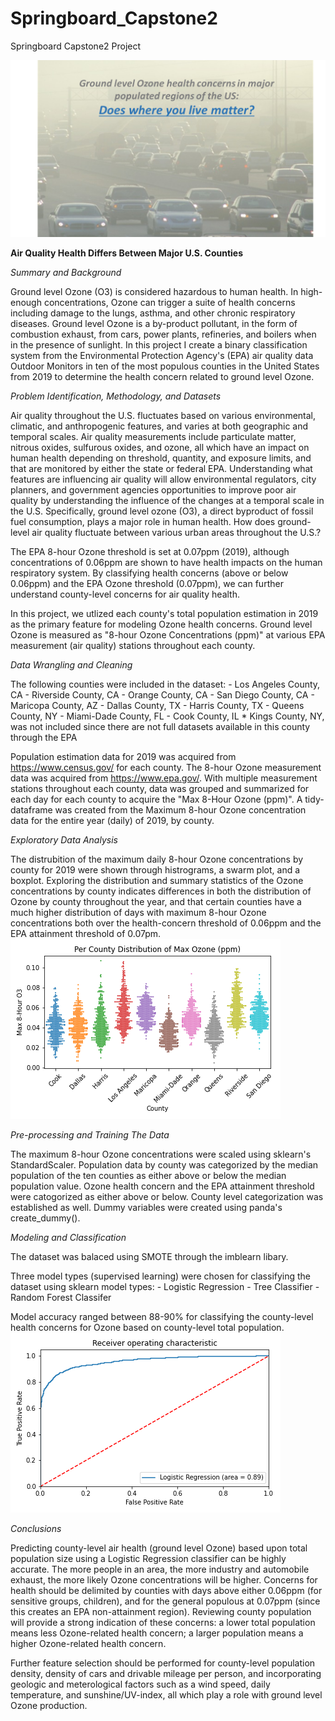 # Springboard_Capstone2
Springboard Capstone2 Project

![Screenshot](Cap2_HeadlineImagine.png)

**Air Quality Health Differs Between Major U.S. Counties**

*Summary and Background*

Ground level Ozone (O3) is considered hazardous to human health. In high-enough concentrations, Ozone can trigger a suite of health concerns including damage to the lungs, asthma, and other chronic respiratory diseases. Ground level Ozone is a by-product pollutant, in the form of combustion exhaust, from cars, power plants, refineries, and boilers when in the presence of sunlight. In this project I create a binary classification system from the Environmental Protection Agency's (EPA) air quality data Outdoor Monitors in ten of the most populous counties in the United States from 2019 to determine the health concern related to ground level Ozone.

*Problem Identification, Methodology, and Datasets*

Air quality throughout the U.S. fluctuates based on various environmental, climatic, and
anthropogenic features, and varies at both geographic and temporal scales. Air quality
measurements include particulate matter, nitrous oxides, sulfurous oxides, and ozone,
all which have an impact on human health depending on threshold, quantity, and
exposure limits, and that are monitored by either the state or federal EPA.
Understanding what features are influencing air quality will allow environmental
regulators, city planners, and government agencies opportunities to improve poor air
quality by understanding the influence of the changes at a temporal scale in the U.S.
Specifically, ground level ozone (O3), a direct byproduct of fossil fuel consumption,
plays a major role in human health. How does ground-level air quality fluctuate between
various urban areas throughout the U.S.?

The EPA 8-hour Ozone threshold is set at 0.07ppm (2019), although concentrations of 0.06ppm are shown to have health impacts on the human respiratory system. By classifying health concerns (above or below 0.06ppm) and the EPA Ozone threshold (0.07ppm), we can further understand county-level concerns for air quality health. 

In this project, we utlized each county's total population estimation in 2019 as the primary feature for modeling Ozone health concerns. Ground level Ozone is measured as "8-hour Ozone Concentrations (ppm)" at various EPA measurement (air quality) stations throughout each county.

*Data Wrangling and Cleaning*

The following counties were included in the dataset:
    - Los Angeles County, CA
    - Riverside County, CA
    - Orange County, CA
    - San Diego County, CA
    - Maricopa County, AZ
    - Dallas County, TX
    - Harris County, TX
    - Queens County, NY
    - Miami-Dade County, FL
    - Cook County, IL
        * Kings County, NY, was not included since there are not full datasets 
        available in this county through the EPA

Population estimation data for 2019 was acquired from https://www.census.gov/ for each county. The 8-hour Ozone measurement data was acquired from https://www.epa.gov/. With multiple measurement stations throughout each county, data was grouped and summarized for each day for each county to acquire the "Max 8-Hour Ozone (ppm)". A tidy-dataframe was created from the Maximum 8-hour Ozone concentration data for the entire year (daily) of 2019, by county. 

*Exploratory Data Analysis*

The distrubition of the maximum daily 8-hour Ozone concentrations by county for 2019 were shown through histrograms, a swarm plot, and a boxplot. Exploring the distribution and summary statistics of the Ozone concentrations by county indicates differences in both the distribution of Ozone by county throughout the year, and that certain counties have a much higher distribution of days with maximum 8-hour Ozone concentrations both over the health-concern threshold of 0.06ppm and the EPA attainment threshold of 0.07pm.
![Screenshot](O3_swarmplot.png)

*Pre-processing and Training The Data*

The maximum 8-hour Ozone concentrations were scaled using sklearn's StandardScaler. Population data by county was categorized by the median population of the ten counties as either above or below the median population value. Ozone health concern and the EPA attainment threshold were catogorized as either above or below. County level categorization was established as well. Dummy variables were created using panda's create_dummy(). 

*Modeling and Classification*

The dataset was balaced using SMOTE through the imblearn libary.

Three model types (supervised learning) were chosen for classifying the dataset using sklearn model types:
    - Logistic Regression
    - Tree Classifier
    - Random Forest Classifer

Model accuracy ranged between 88-90% for classifying the county-level health concerns for Ozone based on county-level total population. 
![Screenshot](ROC_AUC.png)


*Conclusions*

Predicting county-level air health (ground level Ozone) based upon total population size using a Logistic Regression classifier can be highly accurate. The more people in an area, the more industry and automobile exhaust, the more likely Ozone concentrations will be higher. Concerns for health should be delimited by counties with days above either 0.06ppm (for sensitive groups, children), and for the general populous at 0.07ppm (since this creates an EPA non-attainment region). Reviewing county population will provide a strong indication of these concerns: a lower total population means less Ozone-related health concern; a larger population means a higher Ozone-related health concern.

Further feature selection should be performed for county-level population density, density of cars and drivable mileage per person, and incorporating geologic and meterological factors such as a wind speed, daily temperature, and sunshine/UV-index, all which play a role with ground level Ozone production.
